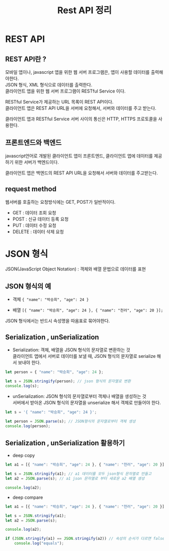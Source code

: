 ﻿---
title: "Rest API 정리"
categories: vue
comments: true
---

# REST API 

## REST API란 ?
 모바일 앱이나, javascript 앱을 위한 웹 서버 프로그램은, 앱이 사용할 데이터를 출력해야한다.  
 JSON 형식, XML 형식으로 데이터를 출력한다.  
 클라이언트 앱을 위한 웹 서버 프로그램이 RESTful Service 이다.

 RESTful Service가 제공하는 URL 목록이 REST API이다.  
 클라이언트 앱은 REST API URL을 서버에 요청해서, 서버와 데이터를 주고 받는다.

 클라이언트 앱과 RESTful Service 서버 사이의 통신은 HTTP, HTTPS 프로토콜을 사용한다.

## 프론트엔드와 백엔드
 javascript언어로 개발된 클라이언트 앱이 프론트엔드, 클라이언트 앱에 데이터를 제공하기 위한 서버가 백엔드이다.

 클라이언트 앱은 백엔드의 REST API URL을 요청해서 서버와 데이터를 주고받는다.

## request method
 웹서버를 호출하는 요청방식에는 GET, POST가 일반적이다. 

  - GET : 데이터 조회 요청
  - POST : 신규 데이터 등록 요청
  - PUT : 데이터 수정 요청
  - DELETE : 데이터 삭제 요청

# JSON 형식
 JSON(JavaScript Object Notation) : 객체와 배열 문법으로 데이터를 표현

## JSON 형식의 예
 - 객체
 ` { "name": "박승희", "age": 24 } `

 - 배열
 ` [{ "name": "박승희", "age": 24 }, { "name": "천러", "age": 20 }]; `

 JSON 형식에서는 반드시 속성명을 따옴표로 묶어야한다.

## Serialization , unSerialization
 - Serialization: 객체, 배열을 JSON 형식의 문자열로 변환하는 것  
   클라이언트 앱에서 서버로 데이터를 보낼 때, JSON 형식의 문자열로 serialize 해서 보내야 한다. 

```javascript
let person = { "name": "박승희", "age": 24 };

let s = JSON.stringify(person); // json 형식의 문자열로 변환
console.log(s);
```

 - unSerialization: JSON 형식의 문자열로부터 객체나 배열을  생성하는 것  
 서버에서 받아온 JSON 형식의 문자열을 unserialize 해서 객체로 만들어야 한다.

```javascript
let s = '{ "name": "박승희", "age": 24 }';

let person = JSON.parse(s); // JSON형식의 문자열로부터 객체 생성
console.log(person);
```

## Serialization , unSerialization 활용하기

 - deep copy  
```javascript
let a1 = [{ "name": "박승희", "age": 24 }, { "name": "천러", "age": 20 }];

let s = JSON.stringify(a1); // a1 데이터를 모두 json형식 문자열로 만들고
let a2 = JSON.parse(s); // a1 json 문자열로 부터 새로운 a2 배열 생성

console.log(a2);
```

 - deep compare  
```javascript
let a1 = [{ "name": "박승희", "age": 24 }, { "name": "천러", "age": 20 }];

let s = JSON.stringify(a1);
let a2 = JSON.parse(s);

console.log(a2);

if (JSON.stringify(a1) == JSON.stringify(a2)) // 속성의 순서가 다르면 false가된다!
    console.log("equals");
```

